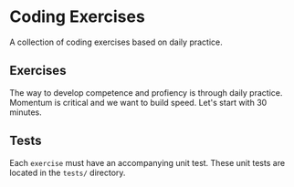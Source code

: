 # Coding Exercises
A collection of coding exercises based on daily practice. 

## Exercises
The way to develop competence and profiency is through daily practice. Momentum is critical and we want to build speed. Let's start with 30 minutes.


## Tests
Each `exercise` must have an accompanying unit test. These unit tests are located in the `tests/` directory.
